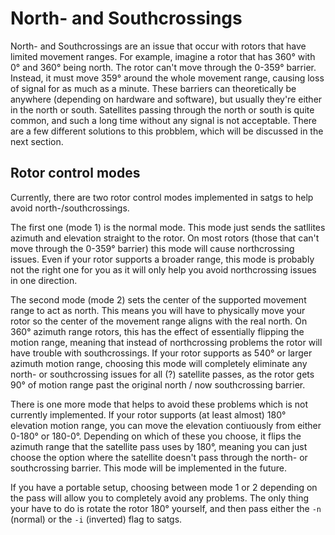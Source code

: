 # North- and Southcrossings

North- and Southcrossings are an issue that occur with rotors that have limited movement ranges. For example, imagine a rotor that has 360° with 0° and 360° being north. The rotor can't move through the 0-359° barrier. Instead, it must move 359° around the whole movement range, causing loss of signal for as much as a minute. These barriers can theoretically be anywhere (depending on hardware and software), but usually they're either in the north or south. Satellites passing through the north or south is quite common, and such a long time without any signal is not acceptable. There are a few different solutions to this probblem, which will be discussed in the next section.

## Rotor control modes

Currently, there are two rotor control modes implemented in satgs to help avoid north-/southcrossings.

The first one (mode 1) is the normal mode. This mode just sends the satllites azimuth and elevation straight to the rotor. On most rotors (those that can't move through the 0-359° barrier) this mode will cause northcrossing issues. Even if your rotor supports a broader range, this mode is probably not the right one for you as it will only help you avoid northcrossing issues in one direction.

The second mode (mode 2) sets the center of the supported movement range to act as north. This means you will have to physically move your rotor so the center of the movement range aligns with the real north. On 360° azimuth range rotors, this has the effect of essentially flipping the motion range, meaning that instead of northcrossing problems the rotor will have trouble with southcrossings. If your rotor supports as 540° or larger azimuth motion range, choosing this mode will completely eliminate any north- or southcrossing issues for all (?) satellite passes, as the rotor gets 90° of motion range past the original north / now southcrossing barrier.

There is one more mode that helps to avoid these problems which is not currently implemented. If your rotor supports (at least almost) 180° elevation motion range, you can move the elevation contiuously from either 0-180° or 180-0°. Depending on which of these you choose, it flips the azimuth range that the satellite pass uses by 180°, meaning you can just choose the option where the satellite doesn't pass through the north- or southcrossing barrier. This mode will be implemented in the future.

If you have a portable setup, choosing between mode 1 or 2 depending on the pass will allow you to completely avoid any problems. The only thing your have to do is rotate the rotor 180° yourself, and then pass either the `-n` (normal) or the `-i` (inverted) flag to satgs.
